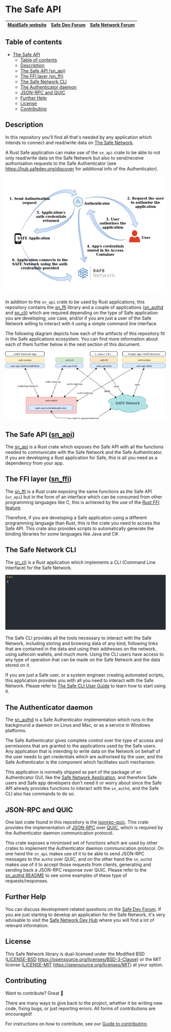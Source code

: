 # The Safe API

| [MaidSafe website](https://maidsafe.net) | [Safe Dev Forum](https://forum.safedev.org) | [Safe Network Forum](https://safenetforum.org) |
|:----------------------------------------:|:-------------------------------------------:|:----------------------------------------------:|

## Table of contents

- [The Safe API](#the-safe-api)
  - [Table of contents](#table-of-contents)
  - [Description](#description)
  - [The Safe API (sn_api)](#the-safe-api-sn_api)
  - [The FFI layer (sn_ffi)](#the-ffi-layer-sn_ffi)
  - [The Safe Network CLI](#the-safe-network-cli)
  - [The Authenticator daemon](#the-authenticator-daemon)
  - [JSON-RPC and QUIC](#json-rpc-and-quic)
  - [Further Help](#further-help)
  - [License](#license)
  - [Contributing](#contributing)

## Description

In this repository you'll find all that's needed by any application which intends to connect and read/write data on [The Safe Network](https://safenetwork.tech).

A Rust Safe application can make use of the `sn_api` crate to be able to not only read/write data on the Safe Network but also to send/receive authorisation requests to the Safe Authenticator (see https://hub.safedev.org/discover for additional info of the Authenticator).

![Safe app authorisation flow](misc/auth-flow-diagram.png)

In addition to the `sn_api` crate to be used by Rust applications, this repository contains the [sn_ffi](sn_ffi) library and a couple of applications ([sn_authd](sn_authd) and [sn_cli](sn_cli)) which are required depending on the type of Safe application you are developing, use case, and/or if you are just a user of the Safe Network willing to interact with it using a simple command line interface.

The following diagram depicts how each of the artifacts of this repository fit in the Safe applications ecosystem. You can find more information about each of them further below in the next section of this document.

![Safe API ecosystem](misc/safe-api-ecosystem.png)

## The Safe API ([sn_api](sn_api))

The [sn_api](sn_api) is a Rust crate which exposes the Safe API with all the functions needed to communicate with the Safe Network and the Safe Authenticator. If you are developing a Rust application for Safe, this is all you need as a dependency from your app.

## The FFI layer ([sn_ffi](sn_ffi))

The [sn_ffi](sn_ffi) is a Rust crate exposing the same functions as the Safe API (`sn_api`) but in the form of an interface which can be consumed from other programming languages like C, this is achieved by the use of the [Rust FFI feature](https://doc.rust-lang.org/book/ch19-01-unsafe-rust.html#using-extern-functions-to-call-external-code).

Therefore, if you are developing a Safe application using a different programming language than Rust, this is the crate you need to access the Safe API. This crate also provides scripts to automatically generate the binding libraries for some languages like Java and C#.

## The Safe Network CLI

The [sn_cli](sn_cli) is a Rust application which implements a CLI (Command Line Interface) for the Safe Network.

![Safe CLI](misc/safe-cli-animation.svg)

The Safe CLI provides all the tools necessary to interact with the Safe Network, including storing and browsing data of any kind, following links that are contained in the data and using their addresses on the network, using safecoin wallets, and much more. Using the CLI users have access to any type of operation that can be made on the Safe Network and the data stored on it.

If you are just a Safe user, or a system engineer creating automated scripts, this application provides you with all you need to interact with the Safe Network. Please refer to [The Safe CLI User Guide](sn_cli/README.md) to learn how to start using it.

## The Authenticator daemon

The [sn_authd](sn_authd) is a Safe Authenticator implementation which runs in the background a daemon on Linux and Mac, or as a service in Windows platforms.

The Safe Authenticator gives complete control over the type of access and permissions that are granted to the applications used by the Safe users. Any application that is intending to write data on the Network on behalf of the user needs to get credentials which are authorised by the user, and the Safe Authenticator is the component which facilitates such mechanism.

This application is normally shipped as part of the package of an Authenticator GUI, like the [Safe Network Application](), and therefore Safe users and Safe app developers don't need it or worry about since the Safe API already provides functions to interact with the `sn_authd`, and the Safe CLI also has commands to do so.

## JSON-RPC and QUIC

One last crate found in this repository is the [jsonrpc-quic](jsonrpc-quic). This crate provides the implementation of [JSON-RPC](https://www.jsonrpc.org/) over [QUIC](https://en.wikipedia.org/wiki/QUIC), which is required by the Authenticator daemon communication protocol.

This crate exposes a minimised set of functions which are used by other crates to implement the Authenticator daemon communication protocol. On one hand the `sn_api` makes use of it to be able to send JSON-RPC messages to the `authd` over QUIC, and on the other hand the `sn_authd` makes use of it to accept those requests from clients, generating and sending back a JSON-RPC response over QUIC. Please refer to the [sn_authd README](sn_authd/README.md) to see some examples of these type of requests/responses.

## Further Help

You can discuss development-related questions on the [Safe Dev Forum](https://forum.safedev.org/).
If you are just starting to develop an application for the Safe Network, it's very advisable to visit the [Safe Network Dev Hub](https://hub.safedev.org) where you will find a lot of relevant information.

## License

This Safe Network library is dual-licensed under the Modified BSD ([LICENSE-BSD](LICENSE-BSD) https://opensource.org/licenses/BSD-3-Clause) or the MIT license ([LICENSE-MIT](LICENSE-MIT) https://opensource.org/licenses/MIT) at your option.

## Contributing

Want to contribute? Great :tada:

There are many ways to give back to the project, whether it be writing new code, fixing bugs, or just reporting errors. All forms of contributions are encouraged!

For instructions on how to contribute, see our [Guide to contributing](https://github.com/maidsafe/QA/blob/master/CONTRIBUTING.md).
